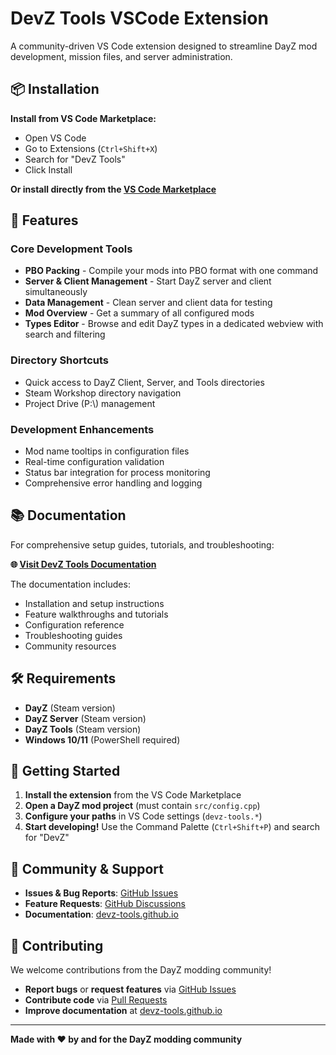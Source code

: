 # DevZ Tools VSCode Extension

A community-driven VS Code extension designed to streamline DayZ mod development, mission files, and server administration.

## 📦 Installation

**Install from VS Code Marketplace:**
- Open VS Code
- Go to Extensions (`Ctrl+Shift+X`)
- Search for "DevZ Tools"
- Click Install

**Or install directly from the [VS Code Marketplace](https://marketplace.visualstudio.com/items?itemName=devz-tools.devz-tools)**

## 🚀 Features

### Core Development Tools
- **PBO Packing** - Compile your mods into PBO format with one command
- **Server & Client Management** - Start DayZ server and client simultaneously
- **Data Management** - Clean server and client data for testing
- **Mod Overview** - Get a summary of all configured mods
- **Types Editor** - Browse and edit DayZ types in a dedicated webview with search and filtering

### Directory Shortcuts
- Quick access to DayZ Client, Server, and Tools directories
- Steam Workshop directory navigation
- Project Drive (P:\\) management

### Development Enhancements
- Mod name tooltips in configuration files
- Real-time configuration validation
- Status bar integration for process monitoring
- Comprehensive error handling and logging

## 📚 Documentation

For comprehensive setup guides, tutorials, and troubleshooting:

**🌐 [Visit DevZ Tools Documentation](https://devz-tools.github.io/)**

The documentation includes:
- Installation and setup instructions
- Feature walkthroughs and tutorials
- Configuration reference
- Troubleshooting guides
- Community resources

## 🛠️ Requirements

- **DayZ** (Steam version)
- **DayZ Server** (Steam version)
- **DayZ Tools** (Steam version)
- **Windows 10/11** (PowerShell required)

## 🎯 Getting Started

1. **Install the extension** from the VS Code Marketplace
2. **Open a DayZ mod project** (must contain `src/config.cpp`)
3. **Configure your paths** in VS Code settings (`devz-tools.*`)
4. **Start developing!** Use the Command Palette (`Ctrl+Shift+P`) and search for "DevZ"

## 💬 Community & Support

- **Issues & Bug Reports**: [GitHub Issues](https://github.com/devz-tools/vscode-extension/issues)
- **Feature Requests**: [GitHub Discussions](https://github.com/orgs/devz-tools/discussions/categories/ideas)
- **Documentation**: [devz-tools.github.io](https://devz-tools.github.io/)

## 🤝 Contributing

We welcome contributions from the DayZ modding community! 

- **Report bugs** or **request features** via [GitHub Issues](https://github.com/devz-tools/vscode-extension/issues)
- **Contribute code** via [Pull Requests](https://github.com/devz-tools/vscode-extension/pulls)
- **Improve documentation** at [devz-tools.github.io](https://github.com/devz-tools/devz-tools.github.io)

---

**Made with ❤️ by and for the DayZ modding community**
